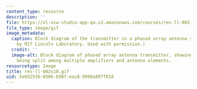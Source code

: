```yaml
---
content_type: resource
description: ''
file: https://ol-ocw-studio-app-qa.s3.amazonaws.com/courses/res-ll-002-adaptive-antennas-and-phased-arrays-spring-2010/5e03253b8586b98feac89990a897f818_res-ll-002s10.gif
file_type: image/gif
image_metadata:
  caption: Block diagram of the transmitter in a phased array antenna system. (Image
    by MIT Lincoln Laboratory. Used with permission.)
  credit: ''
  image-alt: Block diagram of phased array antenna transmitter, showing the RF source
    being split among multiple amplifiers and antenna elements.
resourcetype: Image
title: res-ll-002s10.gif
uid: 5e03253b-8586-b98f-eac8-9990a897f818
---
```

